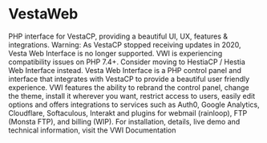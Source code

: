# VestaWeb
PHP interface for VestaCP, providing a beautiful UI, UX, features &amp; integrations. Warning: As VestaCP stopped receiving updates in 2020, Vesta Web Interface is no longer supported. VWI is experiencing compatibility issues on PHP 7.4+. Consider moving to HestiaCP / Hestia Web Interface instead. Vesta Web Interface is a PHP control panel and interface that integrates with VestaCP to provide a beautiful user friendly experience. VWI features the ability to rebrand the control panel, change the theme, install it wherever you want, restrict access to users, easily edit options and offers integrations to services such as Auth0, Google Analytics, Cloudflare, Softaculous, Interakt and plugins for webmail (rainloop), FTP (Monsta FTP), and billing (WIP). For installation, details, live demo and technical information, visit the VWI Documentation
